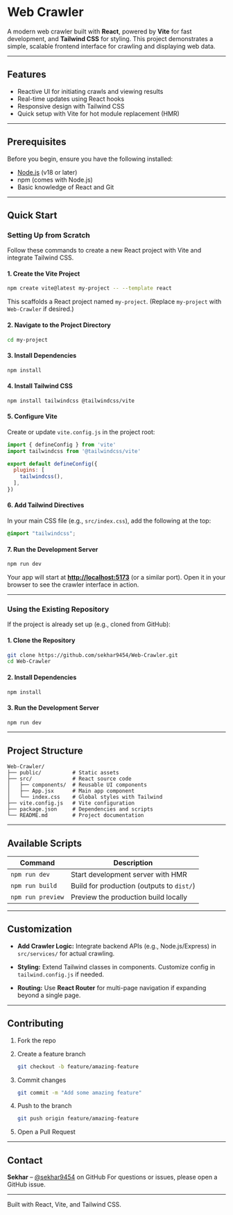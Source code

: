 # Web Crawler

A modern web crawler built with **React**, powered by **Vite** for fast development, and **Tailwind CSS** for styling.
This project demonstrates a simple, scalable frontend interface for crawling and displaying web data.

---

## Features

* Reactive UI for initiating crawls and viewing results
* Real-time updates using React hooks
* Responsive design with Tailwind CSS
* Quick setup with Vite for hot module replacement (HMR)

---

## Prerequisites

Before you begin, ensure you have the following installed:

* [Node.js](https://nodejs.org/) (v18 or later)
* npm (comes with Node.js)
* Basic knowledge of React and Git

---

## Quick Start

### Setting Up from Scratch

Follow these commands to create a new React project with Vite and integrate Tailwind CSS.

#### 1. Create the Vite Project

```bash
npm create vite@latest my-project -- --template react
```

This scaffolds a React project named `my-project`.
(Replace `my-project` with `Web-Crawler` if desired.)

#### 2. Navigate to the Project Directory

```bash
cd my-project
```

#### 3. Install Dependencies

```bash
npm install
```

#### 4. Install Tailwind CSS

```bash
npm install tailwindcss @tailwindcss/vite
```

#### 5. Configure Vite

Create or update `vite.config.js` in the project root:

```javascript
import { defineConfig } from 'vite'
import tailwindcss from '@tailwindcss/vite'

export default defineConfig({
  plugins: [
    tailwindcss(),
  ],
})
```

#### 6. Add Tailwind Directives

In your main CSS file (e.g., `src/index.css`), add the following at the top:

```css
@import "tailwindcss";
```

#### 7. Run the Development Server

```bash
npm run dev
```

Your app will start at **[http://localhost:5173](http://localhost:5173)** (or a similar port).
Open it in your browser to see the crawler interface in action.

---

### Using the Existing Repository

If the project is already set up (e.g., cloned from GitHub):

#### 1. Clone the Repository

```bash
git clone https://github.com/sekhar9454/Web-Crawler.git
cd Web-Crawler
```

#### 2. Install Dependencies

```bash
npm install
```

#### 3. Run the Development Server

```bash
npm run dev
```

---

## Project Structure

```
Web-Crawler/
├── public/          # Static assets
├── src/             # React source code
│   ├── components/  # Reusable UI components
│   ├── App.jsx      # Main app component
│   └── index.css    # Global styles with Tailwind
├── vite.config.js   # Vite configuration
├── package.json     # Dependencies and scripts
└── README.md        # Project documentation
```

---

## Available Scripts

| Command           | Description                               |
| ----------------- | ----------------------------------------- |
| `npm run dev`     | Start development server with HMR         |
| `npm run build`   | Build for production (outputs to `dist/`) |
| `npm run preview` | Preview the production build locally      |

---

## Customization

* **Add Crawler Logic:**
  Integrate backend APIs (e.g., Node.js/Express) in `src/services/` for actual crawling.

* **Styling:**
  Extend Tailwind classes in components. Customize config in `tailwind.config.js` if needed.

* **Routing:**
  Use **React Router** for multi-page navigation if expanding beyond a single page.

---

## Contributing

1. Fork the repo
2. Create a feature branch

   ```bash
   git checkout -b feature/amazing-feature
   ```
3. Commit changes

   ```bash
   git commit -m "Add some amazing feature"
   ```
4. Push to the branch

   ```bash
   git push origin feature/amazing-feature
   ```
5. Open a Pull Request

---




## Contact

**Sekhar** – [@sekhar9454](https://github.com/sekhar9454) on GitHub
For questions or issues, please open a GitHub issue.

---

Built with React, Vite, and Tailwind CSS.
